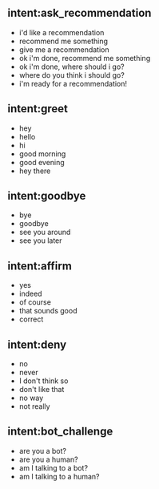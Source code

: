 ## intent:ask_recommendation
- i'd like a recommendation
- recommend me something
- give me a recommendation
- ok i'm done, recommend me something
- ok i'm done, where should i go? 
- where do you think i should go? 
- i'm ready for a recommendation!

## intent:greet
- hey
- hello
- hi
- good morning
- good evening
- hey there

## intent:goodbye
- bye
- goodbye
- see you around
- see you later

## intent:affirm
- yes
- indeed
- of course
- that sounds good
- correct

## intent:deny
- no
- never
- I don't think so
- don't like that
- no way
- not really

## intent:bot_challenge
- are you a bot?
- are you a human?
- am I talking to a bot?
- am I talking to a human?